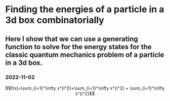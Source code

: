 # Finding the energies of a particle in a 3d box combinatorially
## Here I show that we can use a generating function to solve for the energy states for the classic quantum mechanics problem of a particle in a 3d box.
### 2022-11-02

$$f(x)=\sum_{i=1}^\infty x^{i^2}+\sum_{i=1}^\infty x^{i^2} + \sum_{i=1}^\infty x^{i^2}$$
